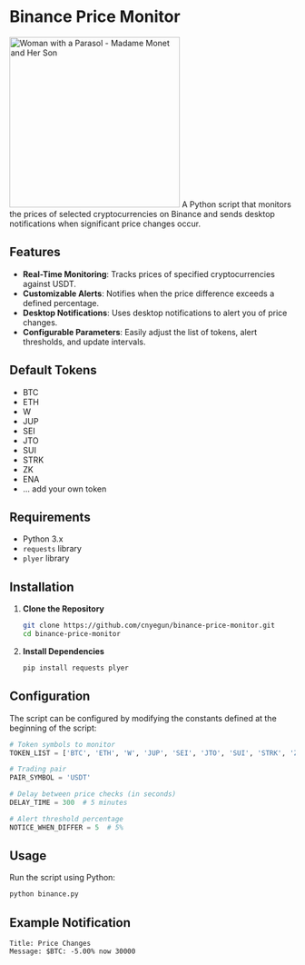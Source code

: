 # Binance Price Monitor
<img src="https://www.singulart.com/blog/wp-content/uploads/2023/10/Woman-with-a-Parasol-Madame-Monet-and-Her-Son-826x1024.jpg" alt="Woman with a Parasol - Madame Monet and Her Son" width="300"/>
A Python script that monitors the prices of selected cryptocurrencies on Binance and sends desktop notifications when significant price changes occur.

## Features

- **Real-Time Monitoring**: Tracks prices of specified cryptocurrencies against USDT.
- **Customizable Alerts**: Notifies when the price difference exceeds a defined percentage.
- **Desktop Notifications**: Uses desktop notifications to alert you of price changes.
- **Configurable Parameters**: Easily adjust the list of tokens, alert thresholds, and update intervals.

## Default Tokens

- BTC
- ETH
- W
- JUP
- SEI
- JTO
- SUI
- STRK
- ZK
- ENA
- ... add your own token

## Requirements

- Python 3.x
- `requests` library
- `plyer` library

## Installation

1. **Clone the Repository**
   ```bash
   git clone https://github.com/cnyegun/binance-price-monitor.git
   cd binance-price-monitor
   ```
2. **Install Dependencies**
   ```bash
   pip install requests plyer
   ```
## Configuration
The script can be configured by modifying the constants defined at the beginning of the script:
```python
# Token symbols to monitor
TOKEN_LIST = ['BTC', 'ETH', 'W', 'JUP', 'SEI', 'JTO', 'SUI', 'STRK', 'ZK', 'ENA']

# Trading pair
PAIR_SYMBOL = 'USDT'

# Delay between price checks (in seconds)
DELAY_TIME = 300  # 5 minutes

# Alert threshold percentage
NOTICE_WHEN_DIFFER = 5  # 5%
```
## Usage
Run the script using Python:
```bash
python binance.py
```
## Example Notification
```
Title: Price Changes
Message: $BTC: -5.00% now 30000
```

